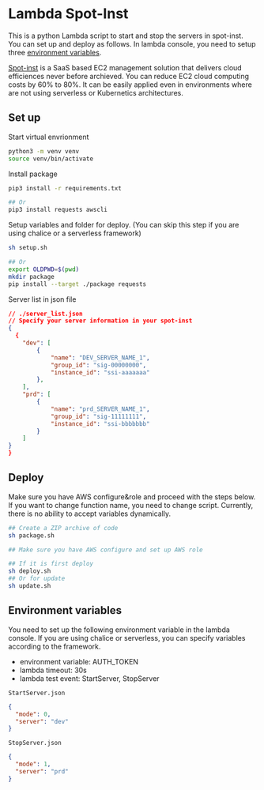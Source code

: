 # Lambda Spot-Inst

This is a python Lambda script to start and stop the servers in spot-inst. You can set up and deploy as follows. In lambda console, you need to setup three [environment variables](##-Environment-variables).

[Spot-inst](https://spot.io/) is a SaaS based EC2 management solution that delivers cloud efficiences never before archieved. You can reduce EC2 cloud computing costs by 60% to 80%. It can be easily applied even in environments where are not using serverless or Kubernetics architectures.

## Set up

Start virtual envrionment

```bash
python3 -m venv venv
source venv/bin/activate
```

Install package

```bash
pip3 install -r requirements.txt

## Or
pip3 install requests awscli
```

Setup variables and folder for deploy. (You can skip this step if you are using chalice or a serverless framework)

```bash
sh setup.sh

## Or
export OLDPWD=$(pwd)
mkdir package
pip install --target ./package requests
```

Server list in json file

```json
// ./server_list.json
// Specify your server information in your spot-inst
{
  {
    "dev": [
        {
            "name": "DEV_SERVER_NAME_1",
            "group_id": "sig-00000000",
            "instance_id": "ssi-aaaaaaa"
        },
    ],
    "prd": [
        {
            "name": "prd_SERVER_NAME_1",
            "group_id": "sig-11111111",
            "instance_id": "ssi-bbbbbbb"
        }
    ]
}
}
```

## Deploy

Make sure you have AWS configure&role and proceed with the steps below. If you want to change function name, you need to change script. Currently, there is no ability to accept variables dynamically.

```bash
## Create a ZIP archive of code
sh package.sh

## Make sure you have AWS configure and set up AWS role

## If it is first deploy
sh deploy.sh
## Or for update
sh update.sh
```

## Environment variables

You need to set up the following environment variable in the lambda console. If you are using chalice or serverless, you can specify variables according to the framework.

- environment variable: AUTH_TOKEN
- lambda timeout: 30s
- lambda test event: StartServer, StopServer

`StartServer.json`

```json
{
  "mode": 0,
  "server": "dev"
}
```

`StopServer.json`

```json
{
  "mode": 1,
  "server": "prd"
}
```

